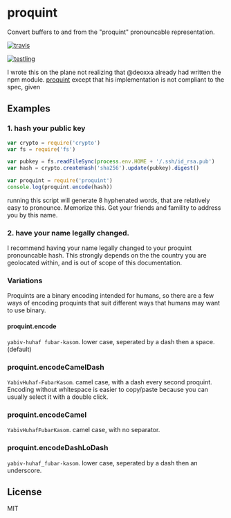 # proquint

Convert buffers to and from the "proquint" pronouncable representation.

[![travis](https://travis-ci.org/dominictarr/proquint.png?branch=master)
](https://travis-ci.org/dominictarr/proquint)

[![testling](http://ci.testling.com/dominictarr/pronounceable-binary.png)
](http://ci.testling.com/dominictarr/pronounceable-binary)

I wrote this on the plane not realizing that @deoxxa already had written the npm module.
[proquint](https://github.com/deoxxa/proquint) except that his implementation is not
compliant to the spec, given 


## Examples

### 1. hash your public key

``` js
var crypto = require('crypto')
var fs = require('fs')

var pubkey = fs.readFileSync(process.env.HOME + '/.ssh/id_rsa.pub')
var hash = crypto.createHash('sha256').update(pubkey).digest()

var proquint = require('proquint')
console.log(proquint.encode(hash))
```

running this script will generate 8 hyphenated words,
that are relatively easy to pronounce. Memorize this.
Get your friends and famility to address you by this name.

### 2. have your name legally changed.

I recommend having your name legally changed to your
proquint pronouncable hash. This strongly depends on the
the country you are geolocated within,
and is out of scope of this documentation.

### Variations

Proquints are a binary encoding intended for humans,
so there are a few ways of encoding proquints that
suit different ways that humans may want to use binary.

#### proquint.encode

`yabiv-huhaf fubar-kasom`.
lower case, seperated by a dash then a space.
(default)

### proquint.encodeCamelDash

`YabivHuhaf-FubarKasom`.
camel case, with a dash every second proquint.
Encoding without whitespace is easier to copy/paste
because you can usually select it with a double click.

### proquint.encodeCamel

`YabivHuhafFubarKasom`.
camel case, with no separator.

### proquint.encodeDashLoDash

`yabiv-huhaf_fubar-kasom`.
lower case, seperated by a dash then an underscore.

## License

MIT

